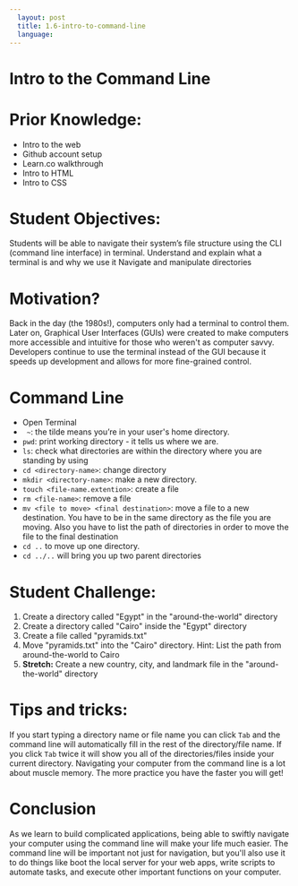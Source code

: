 ```yaml
---
  layout: post
  title: 1.6-intro-to-command-line
  language: 
---
```


# Intro to the Command Line

# Prior Knowledge:
+ Intro to the web
+ Github account setup
+ Learn.co walkthrough
+ Intro to HTML
+ Intro to CSS

# Student Objectives:
Students will be able to navigate their system’s file structure using the CLI (command line interface) in terminal.
Understand and explain what a terminal is and why we use it
Navigate and manipulate directories

# Motivation?
Back in the day (the 1980s!), computers only had a terminal to control them. Later on, Graphical User Interfaces (GUIs) were created to make computers more accessible and intuitive for those who weren't as computer savvy. Developers continue to use the terminal instead of the GUI because it speeds up development and allows for more fine-grained control.

# Command Line
+ Open Terminal
+ ` ~`: the tilde means you’re in your user's home directory.
+ `pwd`: print working directory - it tells us where we are.
+ `ls`: check what directories are within the directory where you are standing by using
+ `cd <directory-name>`: change directory
+ `mkdir <directory-name>`: make a new directory.
+ `touch <file-name.extention>`: create a file
+ `rm <file-name>`: remove a file
+ `mv <file to move> <final destination>`: move a file to a new destination. You have to be in the same directory as the file you are moving. Also you have to list the path of directories in order to move the file to the final destination
+ `cd ..` to move up one directory.
+ `cd ../..` will bring you up two parent directories

#  Student Challenge:
1. Create a directory called "Egypt" in the "around-the-world" directory
1. Create a directory called "Cairo" inside the "Egypt" directory
1. Create a file called "pyramids.txt"
1. Move "pyramids.txt" into the "Cairo" directory. Hint: List the path from around-the-world to Cairo
1. **Stretch:** Create a new country, city, and landmark file in the "around-the-world" directory


# Tips and tricks:
 If you start typing a directory name or file name you can click `Tab` and the command line will automatically fill in the rest of the directory/file name. If you click `Tab` twice it will show you all of the directories/files inside your current directory.
 Navigating your computer from the command line is a lot about muscle memory. The more practice you have the faster you will get!

# Conclusion
As we learn to build complicated applications, being able to swiftly navigate your computer using the command line will make your life much easier. The command line will be important not just for navigation, but you'll also use it to do things like boot the local server for your web apps, write scripts to automate tasks, and execute other important functions on your computer.
